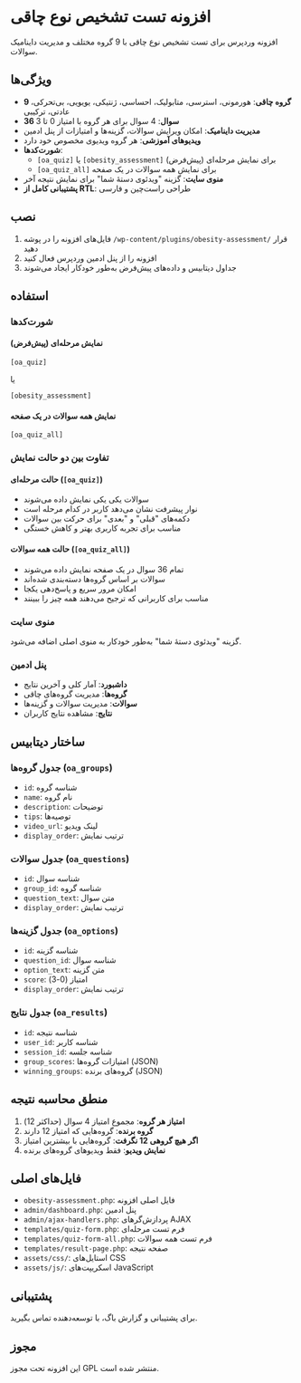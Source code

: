 # افزونه تست تشخیص نوع چاقی

افزونه وردپرس برای تست تشخیص نوع چاقی با 9 گروه مختلف و مدیریت داینامیک سوالات.

## ویژگی‌ها

- **9 گروه چاقی**: هورمونی، استرسی، متابولیک، احساسی، ژنتیکی، یویویی، بی‌تحرکی، عادتی، ترکیبی
- **36 سوال**: 4 سوال برای هر گروه با امتیاز 0 تا 3
- **مدیریت داینامیک**: امکان ویرایش سوالات، گزینه‌ها و امتیازات از پنل ادمین
- **ویدیوهای آموزشی**: هر گروه ویدیوی مخصوص خود دارد
- **شورت‌کدها**: 
  - `[oa_quiz]` یا `[obesity_assessment]` برای نمایش مرحله‌ای (پیش‌فرض)
  - `[oa_quiz_all]` برای نمایش همه سوالات در یک صفحه
- **منوی سایت**: گزینه "ویدئوی دستهٔ شما" برای نمایش نتیجه آخر
- **پشتیبانی کامل از RTL**: طراحی راست‌چین و فارسی

## نصب

1. فایل‌های افزونه را در پوشه `/wp-content/plugins/obesity-assessment/` قرار دهید
2. افزونه را از پنل ادمین وردپرس فعال کنید
3. جداول دیتابیس و داده‌های پیش‌فرض به‌طور خودکار ایجاد می‌شوند

## استفاده

### شورت‌کدها

#### نمایش مرحله‌ای (پیش‌فرض)
```
[oa_quiz]
```
یا
```
[obesity_assessment]
```

#### نمایش همه سوالات در یک صفحه
```
[oa_quiz_all]
```

### تفاوت بین دو حالت نمایش

#### حالت مرحله‌ای (`[oa_quiz]`)
- سوالات یکی یکی نمایش داده می‌شوند
- نوار پیشرفت نشان می‌دهد کاربر در کدام مرحله است
- دکمه‌های "قبلی" و "بعدی" برای حرکت بین سوالات
- مناسب برای تجربه کاربری بهتر و کاهش خستگی

#### حالت همه سوالات (`[oa_quiz_all]`)
- تمام 36 سوال در یک صفحه نمایش داده می‌شوند
- سوالات بر اساس گروه‌ها دسته‌بندی شده‌اند
- امکان مرور سریع و پاسخ‌دهی یکجا
- مناسب برای کاربرانی که ترجیح می‌دهند همه چیز را ببینند

### منوی سایت
گزینه "ویدئوی دستهٔ شما" به‌طور خودکار به منوی اصلی اضافه می‌شود.

### پنل ادمین
- **داشبورد**: آمار کلی و آخرین نتایج
- **گروه‌ها**: مدیریت گروه‌های چاقی
- **سوالات**: مدیریت سوالات و گزینه‌ها
- **نتایج**: مشاهده نتایج کاربران

## ساختار دیتابیس

### جدول گروه‌ها (`oa_groups`)
- `id`: شناسه گروه
- `name`: نام گروه
- `description`: توضیحات
- `tips`: توصیه‌ها
- `video_url`: لینک ویدیو
- `display_order`: ترتیب نمایش

### جدول سوالات (`oa_questions`)
- `id`: شناسه سوال
- `group_id`: شناسه گروه
- `question_text`: متن سوال
- `display_order`: ترتیب نمایش

### جدول گزینه‌ها (`oa_options`)
- `id`: شناسه گزینه
- `question_id`: شناسه سوال
- `option_text`: متن گزینه
- `score`: امتیاز (0-3)
- `display_order`: ترتیب نمایش

### جدول نتایج (`oa_results`)
- `id`: شناسه نتیجه
- `user_id`: شناسه کاربر
- `session_id`: شناسه جلسه
- `group_scores`: امتیازات گروه‌ها (JSON)
- `winning_groups`: گروه‌های برنده (JSON)

## منطق محاسبه نتیجه

1. **امتیاز هر گروه**: مجموع امتیاز 4 سوال (حداکثر 12)
2. **گروه برنده**: گروه‌هایی که امتیاز 12 دارند
3. **اگر هیچ گروهی 12 نگرفت**: گروه‌هایی با بیشترین امتیاز
4. **نمایش ویدیو**: فقط ویدیوهای گروه‌های برنده

## فایل‌های اصلی

- `obesity-assessment.php`: فایل اصلی افزونه
- `admin/dashboard.php`: پنل ادمین
- `admin/ajax-handlers.php`: پردازش‌گرهای AJAX
- `templates/quiz-form.php`: فرم تست مرحله‌ای
- `templates/quiz-form-all.php`: فرم تست همه سوالات
- `templates/result-page.php`: صفحه نتیجه
- `assets/css/`: استایل‌های CSS
- `assets/js/`: اسکریپت‌های JavaScript

## پشتیبانی

برای پشتیبانی و گزارش باگ، با توسعه‌دهنده تماس بگیرید.

## مجوز

این افزونه تحت مجوز GPL منتشر شده است.

